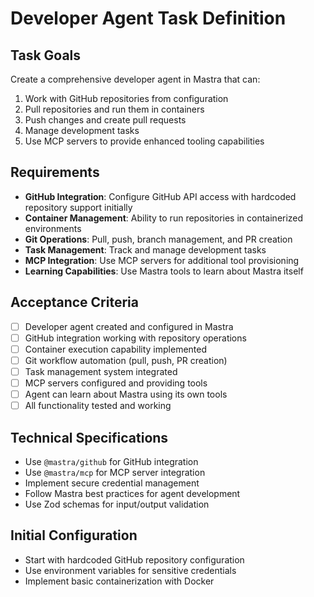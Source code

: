 # Developer Agent Task Definition

## Task Goals
Create a comprehensive developer agent in Mastra that can:
1. Work with GitHub repositories from configuration
2. Pull repositories and run them in containers
3. Push changes and create pull requests
4. Manage development tasks
5. Use MCP servers to provide enhanced tooling capabilities

## Requirements
- **GitHub Integration**: Configure GitHub API access with hardcoded repository support initially
- **Container Management**: Ability to run repositories in containerized environments
- **Git Operations**: Pull, push, branch management, and PR creation
- **Task Management**: Track and manage development tasks
- **MCP Integration**: Use MCP servers for additional tool provisioning
- **Learning Capabilities**: Use Mastra tools to learn about Mastra itself

## Acceptance Criteria
- [ ] Developer agent created and configured in Mastra
- [ ] GitHub integration working with repository operations
- [ ] Container execution capability implemented
- [ ] Git workflow automation (pull, push, PR creation)
- [ ] Task management system integrated
- [ ] MCP servers configured and providing tools
- [ ] Agent can learn about Mastra using its own tools
- [ ] All functionality tested and working

## Technical Specifications
- Use `@mastra/github` for GitHub integration
- Use `@mastra/mcp` for MCP server integration
- Implement secure credential management
- Follow Mastra best practices for agent development
- Use Zod schemas for input/output validation

## Initial Configuration
- Start with hardcoded GitHub repository configuration
- Use environment variables for sensitive credentials
- Implement basic containerization with Docker
